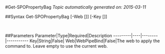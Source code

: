 #Get-SPOPropertyBag
*Topic automatically generated on: 2015-03-11*


##Syntax
    Get-SPOPropertyBag [-Web [<WebPipeBind>]] [-Key [<String>]]

&nbsp;

##Parameters
Parameter|Type|Required|Description
---------|----|--------|-----------
Key|String|False|
Web|WebPipeBind|False|The web to apply the command to. Leave empty to use the current web.
